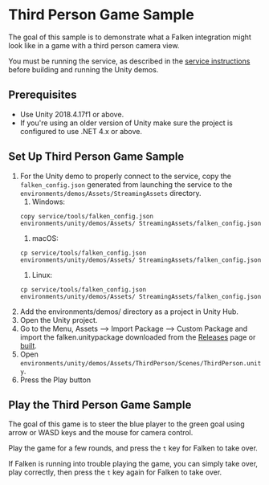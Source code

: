 # Third Person Game Sample

The goal of this sample is to demonstrate what a Falken integration might look like in a game with a third person camera view.

You must be running the service, as described in the
[service instructions](../../../service/README.md)
before building and running the Unity demos.

## Prerequisites

- Use Unity 2018.4.17f1 or above.
- If you're using an older version of Unity make sure the project is configured
to use .NET 4.x or above.

## Set Up Third Person Game Sample

1. For the Unity demo to properly connect to the service, copy the
   `falken_config.json` generated from launching the service to the
   `environments/demos/Assets/StreamingAssets` directory.
   1. Windows:
   ```
   copy service/tools/falken_config.json environments/unity/demos/Assets/ StreamingAssets/falken_config.json
   ```
   1. macOS:
   ```
   cp service/tools/falken_config.json environments/unity/demos/Assets/ StreamingAssets/falken_config.json
   ```
   1. Linux:
   ```
   cp service/tools/falken_config.json environments/unity/demos/Assets/ StreamingAssets/falken_config.json
   ```
1. Add the environments/demos/ directory as a project in Unity Hub.
1. Open the Unity project.
1. Go to the Menu, Assets --> Import Package --> Custom Package and import the
falken.unitypackage downloaded from the
[Releases](https://github.com/googleresearch/falken/releases) page or
[built](../../../sdk/unity/README.md).
1. Open `environments/unity/demos/Assets/ThirdPerson/Scenes/ThirdPerson.unity`.
1. Press the Play button

## Play the Third Person Game Sample

The goal of this game is to steer the blue player to the green goal using arrow
or WASD keys and the mouse for camera control.

Play the game for a few rounds, and press the
`t` key for Falken to take over.

If Falken is running into trouble playing the game, you can simply take over,
play correctly, then press the `t` key again for Falken to take over.
